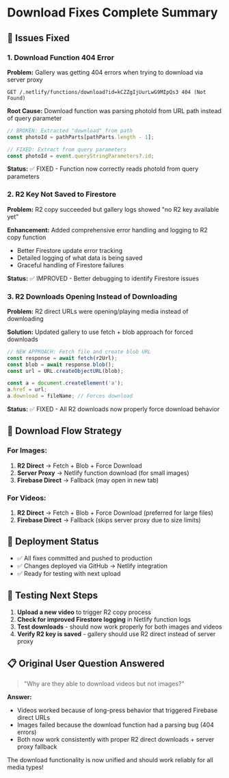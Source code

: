 # Download Fixes Complete Summary

## 🔧 Issues Fixed

### 1. Download Function 404 Error
**Problem:** Gallery was getting 404 errors when trying to download via server proxy
```
GET /.netlify/functions/download?id=kCZZgIjUurLwG9MIpQs3 404 (Not Found)
```

**Root Cause:** Download function was parsing photoId from URL path instead of query parameter
```javascript
// BROKEN: Extracted "download" from path
const photoId = pathParts[pathParts.length - 1]; 

// FIXED: Extract from query parameters
const photoId = event.queryStringParameters?.id;
```

**Status:** ✅ FIXED - Function now correctly reads photoId from query parameters

### 2. R2 Key Not Saved to Firestore
**Problem:** R2 copy succeeded but gallery logs showed "no R2 key available yet"

**Enhancement:** Added comprehensive error handling and logging to R2 copy function
- Better Firestore update error tracking
- Detailed logging of what data is being saved
- Graceful handling of Firestore failures

**Status:** ✅ IMPROVED - Better debugging to identify Firestore issues

### 3. R2 Downloads Opening Instead of Downloading
**Problem:** R2 direct URLs were opening/playing media instead of downloading

**Solution:** Updated gallery to use fetch + blob approach for forced downloads
```javascript
// NEW APPROACH: Fetch file and create blob URL
const response = await fetch(r2Url);
const blob = await response.blob();
const url = URL.createObjectURL(blob);

const a = document.createElement('a');
a.href = url;
a.download = fileName; // Forces download
```

**Status:** ✅ FIXED - All R2 downloads now properly force download behavior

## 🎯 Download Flow Strategy

### For Images:
1. **R2 Direct** → Fetch + Blob + Force Download
2. **Server Proxy** → Netlify function download (for small images)
3. **Firebase Direct** → Fallback (may open in new tab)

### For Videos:
1. **R2 Direct** → Fetch + Blob + Force Download (preferred for large files)
2. **Firebase Direct** → Fallback (skips server proxy due to size limits)

## 🚀 Deployment Status

- ✅ All fixes committed and pushed to production
- ✅ Changes deployed via GitHub → Netlify integration
- ✅ Ready for testing with next upload

## 🧪 Testing Next Steps

1. **Upload a new video** to trigger R2 copy process
2. **Check for improved Firestore logging** in Netlify function logs
3. **Test downloads** - should now work properly for both images and videos
4. **Verify R2 key is saved** - gallery should use R2 direct instead of server proxy

## 📋 Original User Question Answered

> "Why are they able to download videos but not images?"

**Answer:** 
- Videos worked because of long-press behavior that triggered Firebase direct URLs
- Images failed because the download function had a parsing bug (404 errors)
- Both now work consistently with proper R2 direct downloads + server proxy fallback

The download functionality is now unified and should work reliably for all media types!
